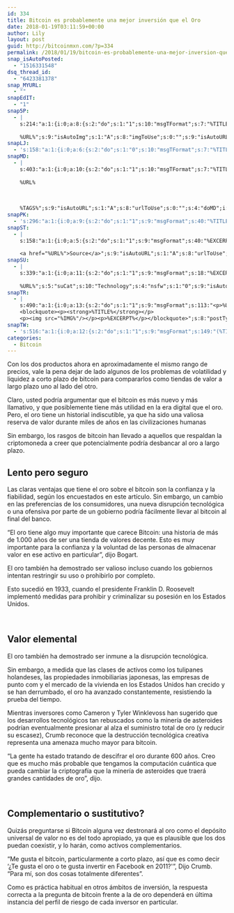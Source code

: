 ```yaml
---
id: 334
title: Bitcoin es probablemente una mejor inversión que el Oro
date: 2018-01-19T03:11:59+00:00
author: Lily
layout: post
guid: http://bitcoinmxn.com/?p=334
permalink: /2018/01/19/bitcoin-es-probablemente-una-mejor-inversion-que-el-oro/
snap_isAutoPosted:
  - "1516331548"
dsq_thread_id:
  - "6423381378"
snap_MYURL:
  - ""
snapEdIT:
  - "1"
snap5P:
  - |
    s:214:"a:1:{i:0;a:8:{s:2:"do";s:1:"1";s:10:"msgTFormat";s:7:"%TITLE%";s:9:"msgFormat";s:18:"%EXCERPT%
    
    %URL%";s:9:"isAutoImg";s:1:"A";s:8:"imgToUse";s:0:"";s:9:"isAutoURL";s:1:"A";s:8:"urlToUse";s:0:"";s:4:"do5P";i:0;}}";
snapLJ:
  - 's:158:"a:1:{i:0;a:6:{s:2:"do";s:1:"0";s:10:"msgTFormat";s:7:"%TITLE%";s:9:"msgFormat";s:9:"%EXCERPT%";s:9:"isAutoURL";s:1:"A";s:8:"urlToUse";s:0:"";s:4:"doLJ";i:0;}}";'
snapMD:
  - |
    s:403:"a:1:{i:0;a:10:{s:2:"do";s:1:"1";s:10:"msgTFormat";s:7:"%TITLE%";s:9:"msgFormat";s:32:"%EXCERPT%
    
    %URL%
    
    
    
    %TAGS%";s:9:"isAutoURL";s:1:"A";s:8:"urlToUse";s:0:"";s:4:"doMD";i:0;s:8:"isPosted";s:1:"1";s:4:"pgID";s:12:"a22be666c203";s:7:"postURL";s:104:"https://medium.com/@BitcoinMXN/bitcoin-es-probablemente-una-mejor-inversi%C3%B3n-que-el-oro-a22be666c203";s:5:"pDate";s:19:"2018-01-19 03:12:02";}}";
snapPK:
  - 's:296:"a:1:{i:0;a:9:{s:2:"do";s:1:"1";s:9:"msgFormat";s:40:"%TITLE% - %URL% #bitcoin #mexico #crypto";s:9:"isAutoURL";s:1:"A";s:8:"urlToUse";s:0:"";s:4:"doPK";i:0;s:8:"isPosted";s:1:"1";s:4:"pgID";i:1366660076;s:7:"postURL";s:30:"https://www.plurk.com/p/mlo9nw";s:5:"pDate";s:19:"2018-01-19 03:12:06";}}";'
snapST:
  - |
    s:158:"a:1:{i:0;a:5:{s:2:"do";s:1:"1";s:9:"msgFormat";s:40:"%EXCERPT%
    
    <a href="%URL%">Source</a>";s:9:"isAutoURL";s:1:"A";s:8:"urlToUse";s:0:"";s:4:"doST";i:0;}}";
snapSU:
  - |
    s:339:"a:1:{i:0;a:11:{s:2:"do";s:1:"1";s:9:"msgFormat";s:18:"%EXCERPT%
    
    %URL%";s:5:"suCat";s:10:"Technology";s:4:"nsfw";s:1:"0";s:9:"isAutoURL";s:1:"A";s:8:"urlToUse";s:0:"";s:4:"doSU";i:0;s:8:"isPosted";s:1:"1";s:4:"pgID";s:6:"1ComiW";s:7:"postURL";s:45:"http://www.stumbleupon.com/su/1ComiW/comments";s:5:"pDate";s:19:"2018-01-19 03:12:25";}}";
snapTR:
  - |
    s:490:"a:1:{i:0;a:13:{s:2:"do";s:1:"1";s:9:"msgFormat";s:113:"<p>%URL%</p>
    <blockquote><p><strong>%TITLE%</strong></p>
    <p><img src="%IMG%"/></p><p>%EXCERPT%</p></blockquote>";s:8:"postType";s:1:"T";s:10:"msgTFormat";s:7:"%TITLE%";s:9:"isAutoImg";s:1:"A";s:8:"imgToUse";s:0:"";s:9:"isAutoURL";s:1:"A";s:8:"urlToUse";s:0:"";s:4:"doTR";i:0;s:8:"isPosted";s:1:"1";s:4:"pgID";i:169871744578;s:7:"postURL";s:46:"http://bitcoinmxn.tumblr.com/post/169871744578";s:5:"pDate";s:19:"2018-01-19 03:12:28";}}";
snapTW:
  - 's:516:"a:1:{i:0;a:12:{s:2:"do";s:1:"1";s:9:"msgFormat";s:149:"(%TITLE%) - %URL% #bitcoin #criptomonedas #criptomoneda #blockchain #bitcoinMexico #bitcoinpanama #bitcoinvenezuela #ethereum #mexico #cryptocurrency";s:8:"attchImg";s:1:"1";s:9:"isAutoImg";s:1:"A";s:8:"imgToUse";s:0:"";s:9:"isAutoURL";s:1:"A";s:8:"urlToUse";s:0:"";s:4:"doTW";i:0;s:8:"isPosted";s:1:"1";s:4:"pgID";s:18:"954189797773533184";s:7:"postURL";s:57:"https://twitter.com/mxn_bitcoin/status/954189797773533184";s:5:"pDate";s:19:"2018-01-19 03:12:30";}}";'
categories:
  - Bitcoin
---
```

Con los dos productos ahora en aproximadamente el mismo rango de precios, vale la pena dejar de lado algunos de los problemas de volatilidad y liquidez a corto plazo de bitcoin para compararlos como tiendas de valor a largo plazo uno al lado del otro.

Claro, usted podría argumentar que el bitcoin es más nuevo y más llamativo, y que posiblemente tiene más utilidad en la era digital que el oro. Pero, el oro tiene un historial indiscutible, ya que ha sido una valiosa reserva de valor durante miles de años en las civilizaciones humanas

Sin embargo, los rasgos de bitcoin han llevado a aquellos que respaldan la criptomoneda a creer que potencialmente podría desbancar al oro a largo plazo.

## Lento pero seguro

Las claras ventajas que tiene el oro sobre el bitcoin son la confianza y la fiabilidad, según los encuestados en este artículo. Sin embargo, un cambio en las preferencias de los consumidores, una nueva disrupción tecnológica o una ofensiva por parte de un gobierno podría fácilmente llevar al bitcoin al final del banco.

&#8220;El oro tiene algo muy importante que carece Bitcoin: una historia de más de 1.000 años de ser una tienda de valores decente. Esto es muy importante para la confianza y la voluntad de las personas de almacenar valor en ese activo en particular&#8221;, dijo Bogart.

El oro también ha demostrado ser valioso incluso cuando los gobiernos intentan restringir su uso o prohibirlo por completo.

Esto sucedió en 1933, cuando el presidente Franklin D. Roosevelt implementó medidas para prohibir y criminalizar su posesión en los Estados Unidos.

&nbsp;

## Valor elemental

El oro también ha demostrado ser inmune a la disrupción tecnológica.

Sin embargo, a medida que las clases de activos como los tulipanes holandeses, las propiedades inmobiliarias japonesas, las empresas de punto com y el mercado de la vivienda en los Estados Unidos han crecido y se han derrumbado, el oro ha avanzado constantemente, resistiendo la prueba del tiempo.

Mientras inversores como Cameron y Tyler Winklevoss han sugerido que los desarrollos tecnológicos tan rebuscados como la minería de asteroides podrían eventualmente presionar al alza el suministro total de oro (y reducir su escasez), Crumb reconoce que la destrucción tecnológica creativa representa una amenaza mucho mayor para bitcoin.

&#8220;La gente ha estado tratando de descifrar el oro durante 600 años. Creo que es mucho más probable que tengamos la computación cuántica que pueda cambiar la criptografía que la minería de asteroides que traerá grandes cantidades de oro&#8221;, dijo.

&nbsp;

## Complementario o sustitutivo?

Quizás preguntarse si Bitcoin alguna vez destronará al oro como el depósito universal de valor no es del todo apropiado, ya que es plausible que los dos puedan coexistir, y lo harán, como activos complementarios.

&#8220;Me gusta el bitcoin, particularmente a corto plazo, así que es como decir &#8216;¿Te gusta el oro o te gusta invertir en Facebook en 2011?'&#8221;, Dijo Crumb. &#8220;Para mí, son dos cosas totalmente diferentes&#8221;.

Como es práctica habitual en otros ámbitos de inversión, la respuesta correcta a la pregunta de bitcoin frente a la de oro dependerá en última instancia del perfil de riesgo de cada inversor en particular.

&nbsp;

&nbsp;